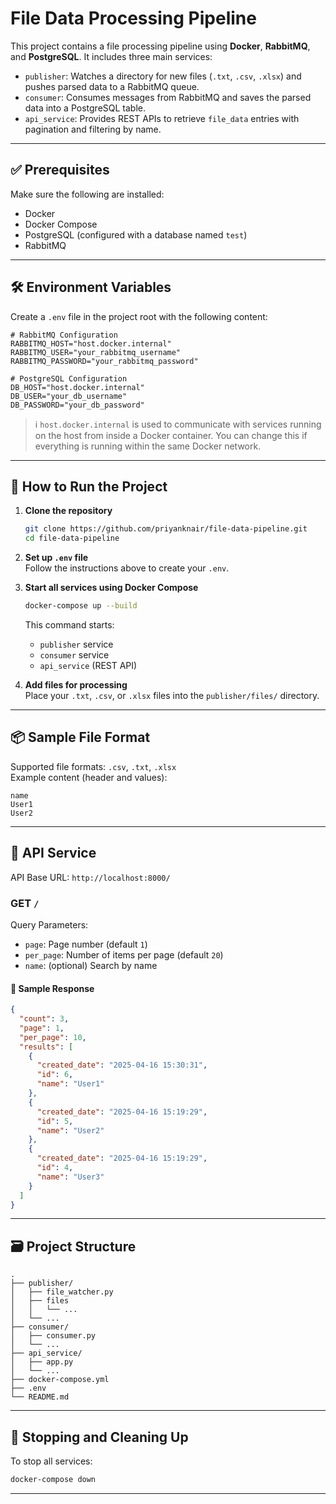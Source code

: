 # File Data Processing Pipeline

This project contains a file processing pipeline using **Docker**, **RabbitMQ**, and **PostgreSQL**. It includes three main services:

- `publisher`: Watches a directory for new files (`.txt`, `.csv`, `.xlsx`) and pushes parsed data to a RabbitMQ queue.
- `consumer`: Consumes messages from RabbitMQ and saves the parsed data into a PostgreSQL table.
- `api_service`: Provides REST APIs to retrieve `file_data` entries with pagination and filtering by name.

---

## ✅ Prerequisites

Make sure the following are installed:

- Docker
- Docker Compose
- PostgreSQL (configured with a database named `test`)
- RabbitMQ

---

## 🛠 Environment Variables

Create a `.env` file in the project root with the following content:

```env
# RabbitMQ Configuration
RABBITMQ_HOST="host.docker.internal"
RABBITMQ_USER="your_rabbitmq_username"
RABBITMQ_PASSWORD="your_rabbitmq_password"

# PostgreSQL Configuration
DB_HOST="host.docker.internal"
DB_USER="your_db_username"
DB_PASSWORD="your_db_password"
```

> ℹ️ `host.docker.internal` is used to communicate with services running on the host from inside a Docker container. You can change this if everything is running within the same Docker network.

---

## 🚀 How to Run the Project

1. **Clone the repository**  
   ```bash
   git clone https://github.com/priyanknair/file-data-pipeline.git
   cd file-data-pipeline
   ```

2. **Set up `.env` file**  
   Follow the instructions above to create your `.env`.

3. **Start all services using Docker Compose**  
   ```bash
   docker-compose up --build
   ```

   This command starts:
   - `publisher` service
   - `consumer` service
   - `api_service` (REST API)

4. **Add files for processing**  
   Place your `.txt`, `.csv`, or `.xlsx` files into the `publisher/files/` directory.

---

## 📦 Sample File Format

Supported file formats: `.csv`, `.txt`, `.xlsx`  
Example content (header and values):

```
name
User1
User2
```

---

## 📡 API Service

API Base URL: `http://localhost:8000/`

### GET `/`

Query Parameters:

- `page`: Page number (default `1`)
- `per_page`: Number of items per page (default `20`)
- `name`: (optional) Search by name

#### 📘 Sample Response

```json
{
  "count": 3,
  "page": 1,
  "per_page": 10,
  "results": [
    {
      "created_date": "2025-04-16 15:30:31",
      "id": 6,
      "name": "User1"
    },
    {
      "created_date": "2025-04-16 15:19:29",
      "id": 5,
      "name": "User2"
    },
    {
      "created_date": "2025-04-16 15:19:29",
      "id": 4,
      "name": "User3"
    }
  ]
}
```

---

## 🗃 Project Structure

```
.
├── publisher/
│   ├── file_watcher.py
│   ├── files
│   │   └── ...
│   └── ...
├── consumer/
│   ├── consumer.py
│   └── ...
├── api_service/
│   ├── app.py
│   └── ...
├── docker-compose.yml
├── .env
└── README.md
```

---

## 🧼 Stopping and Cleaning Up

To stop all services:
```bash
docker-compose down
```

---
